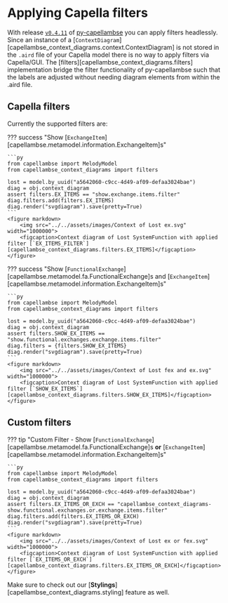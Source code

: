 <!--
 ~ SPDX-FileCopyrightText: 2022 Copyright DB InfraGO AG and the capellambse-context-diagrams contributors
 ~ SPDX-License-Identifier: Apache-2.0
 -->

# Applying Capella filters

With release [`v0.4.11`](https://github.com/DSD-DBS/py-capellambse/releases/tag/v0.4.11) of [py-capellambse](https://github.com/DSD-DBS/py-capellambse)
you can apply filters headlessly. Since an instance of a [`ContextDiagram`][capellambse_context_diagrams.context.ContextDiagram] is not stored in
the `.aird` file of your Capella model there is no way to apply
filters via Capella/GUI. The [filters][capellambse_context_diagrams.filters] implementation bridge
the filter functionality of py-capellambse such that the labels are
adjusted without needing diagram elements from within the .aird file.

## Capella filters

Currently the supported filters are:

??? success "Show [`ExchangeItem`][capellambse.metamodel.information.ExchangeItem]s"

    ```py
    from capellambse import MelodyModel
    from capellambse_context_diagrams import filters

    lost = model.by_uuid("a5642060-c9cc-4d49-af09-defaa3024bae")
    diag = obj.context_diagram
    assert filters.EX_ITEMS == "show.exchange.items.filter"
    diag.filters.add(filters.EX_ITEMS)
    diag.render("svgdiagram").save(pretty=True)
    ```
    <figure markdown>
        <img src="../../assets/images/Context of Lost ex.svg" width="1000000">
        <figcaption>Context diagram of Lost SystemFunction with applied filter [`EX_ITEMS_FILTER`][capellambse_context_diagrams.filters.EX_ITEMS]</figcaption>
    </figure>

??? success "Show [`FunctionalExchange`][capellambse.metamodel.fa.FunctionalExchange]s and [`ExchangeItem`][capellambse.metamodel.information.ExchangeItem]s"

    ```py
    from capellambse import MelodyModel
    from capellambse_context_diagrams import filters

    lost = model.by_uuid("a5642060-c9cc-4d49-af09-defaa3024bae")
    diag = obj.context_diagram
    assert filters.SHOW_EX_ITEMS == "show.functional.exchanges.exchange.items.filter"
    diag.filters = {filters.SHOW_EX_ITEMS}
    diag.render("svgdiagram").save(pretty=True)
    ```
    <figure markdown>
        <img src="../../assets/images/Context of Lost fex and ex.svg" width="1000000">
        <figcaption>Context diagram of Lost SystemFunction with applied filter [`SHOW_EX_ITEMS`][capellambse_context_diagrams.filters.SHOW_EX_ITEMS]</figcaption>
    </figure>

## Custom filters

??? tip "Custom Filter - Show [`FunctionalExchange`][capellambse.metamodel.fa.FunctionalExchange]s **or** [`ExchangeItem`][capellambse.metamodel.information.ExchangeItem]s"

    ```py
    from capellambse import MelodyModel
    from capellambse_context_diagrams import filters

    lost = model.by_uuid("a5642060-c9cc-4d49-af09-defaa3024bae")
    diag = obj.context_diagram
    assert filters.EX_ITEMS_OR_EXCH == "capellambse_context_diagrams-show.functional.exchanges.or.exchange.items.filter"
    diag.filters.add(filters.EX_ITEMS_OR_EXCH)
    diag.render("svgdiagram").save(pretty=True)
    ```
    <figure markdown>
        <img src="../../assets/images/Context of Lost ex or fex.svg" width="1000000">
        <figcaption>Context diagram of Lost SystemFunction with applied filter [`EX_ITEMS_OR_EXCH`][capellambse_context_diagrams.filters.EX_ITEMS_OR_EXCH]</figcaption>
    </figure>

Make sure to check out our [**Stylings**][capellambse_context_diagrams.styling] feature as well.
